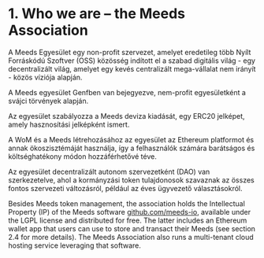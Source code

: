 
# 1. Who we are – the Meeds Association

A Meeds Egyesület egy non-profit szervezet, amelyet eredetileg több Nyílt Forráskódú Szoftver (OSS) közösség indított el a szabad digitális világ - egy decentralizált világ, amelyet egy kevés centralizált mega-vállalat nem irányít - közös víziója alapján.

A Meeds egyesület Genfben van bejegyezve, nem-profit egyesületként a svájci törvények alapján.

Az egyesület szabályozza a Meeds deviza kiadását, egy ERC20 jelképet, amely hasznosítási jelképként ismert.

A WoM és a Meeds létrehozásához az egyesület az Ethereum platformot és annak ökoszisztémáját használja, így a felhasználók számára barátságos és költséghatékony módon hozzáférhetővé téve.

Az egyesület decentralizált autonom szervezetként (DAO) van szerkezetelve, ahol a kormányzási token tulajdonosok szavaznak az összes fontos szervezeti változásról, például az éves ügyvezető választásokról.

Besides Meeds token management, the association holds the Intellectual Property (IP) of the Meeds software [github.com/meeds-io](https://github.com/meeds-io), available under the LGPL license and distributed for free. The latter includes an Ethereum wallet app that users can use to store and transact their Meeds (see section 2.4 for more details). The Meeds Association also runs a multi-tenant cloud hosting service leveraging that software.
